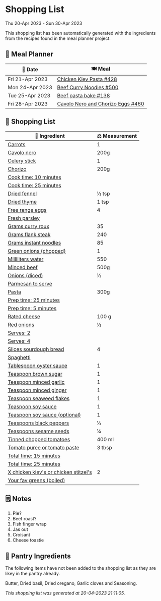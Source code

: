 # Shopping List

Thu 20-Apr 2023 - Sun 30-Apr 2023

This shopping list has been automatically generated with the ingredients from the recipes found in the meal planner project.

## 📅 Meal Planner

|📅 Date| 🍽️ Meal|
|----|----|
|Fri 21-Apr 2023|[Chicken Kiev Pasta #428](https://github.com/jcallaghan/The-Cookbook/issues/428)|
|Mon 24-Apr 2023|[Beef Curry Noodles #500](https://github.com/jcallaghan/The-Cookbook/issues/500)|
|Tue 25-Apr 2023|[Beef pasta bake #138](https://github.com/jcallaghan/The-Cookbook/issues/138)|
|Fri 28-Apr 2023|[Cavolo Nero and Chorizo Eggs #460](https://github.com/jcallaghan/The-Cookbook/issues/460)|

## 🛒 Shopping List

| 🍌 Ingredient| ⚖️ Measurement|
|----------|-----------|
|[Carrots](https://www.sainsburys.co.uk/gol-ui/SearchResults/Carrots)|1|
|[Cavolo nero](https://www.sainsburys.co.uk/gol-ui/SearchResults/Cavolo%20nero)|200g|
|[Celery stick](https://www.sainsburys.co.uk/gol-ui/SearchResults/Celery%20stick)|1|
|[Chorizo](https://www.sainsburys.co.uk/gol-ui/SearchResults/Chorizo)|200g|
|[Cook time: 10 minutes](https://www.sainsburys.co.uk/gol-ui/SearchResults/Cook%20time:%2010%20minutes)||
|[Cook time: 25 minutes](https://www.sainsburys.co.uk/gol-ui/SearchResults/Cook%20time:%2025%20minutes)||
|[Dried fennel](https://www.sainsburys.co.uk/gol-ui/SearchResults/Dried%20fennel)|½ tsp|
|[Dried thyme](https://www.sainsburys.co.uk/gol-ui/SearchResults/Dried%20thyme)|1 tsp|
|[Free range eggs](https://www.sainsburys.co.uk/gol-ui/SearchResults/Free%20range%20eggs)|4|
|[Fresh parsley](https://www.sainsburys.co.uk/gol-ui/SearchResults/Fresh%20parsley)||
|[Grams curry roux](https://www.sainsburys.co.uk/gol-ui/SearchResults/Grams%20curry%20roux)|35|
|[Grams flank steak](https://www.sainsburys.co.uk/gol-ui/SearchResults/Grams%20flank%20steak)|240|
|[Grams instant noodles](https://www.sainsburys.co.uk/gol-ui/SearchResults/Grams%20instant%20noodles)|85|
|[Green onions (chopped)](https://www.sainsburys.co.uk/gol-ui/SearchResults/Green%20onions%20(chopped))|1|
|[Milliliters water](https://www.sainsburys.co.uk/gol-ui/SearchResults/Milliliters%20water)|550|
|[Minced beef](https://www.sainsburys.co.uk/gol-ui/SearchResults/Minced%20beef)|500g|
|[Onions (diced)](https://www.sainsburys.co.uk/gol-ui/SearchResults/Onions%20(diced))|1⁄2|
|[Parmesan to serve](https://www.sainsburys.co.uk/gol-ui/SearchResults/Parmesan%20to%20serve)||
|[Pasta](https://www.sainsburys.co.uk/gol-ui/SearchResults/Pasta)|300g|
|[Prep time: 25 minutes](https://www.sainsburys.co.uk/gol-ui/SearchResults/Prep%20time:%2025%20minutes)||
|[Prep time: 5 minutes](https://www.sainsburys.co.uk/gol-ui/SearchResults/Prep%20time:%205%20minutes)||
|[Rated cheese](https://www.sainsburys.co.uk/gol-ui/SearchResults/Rated%20cheese)|100 g|
|[Red onions](https://www.sainsburys.co.uk/gol-ui/SearchResults/Red%20onions)|½|
|[Serves: 2](https://www.sainsburys.co.uk/gol-ui/SearchResults/Serves:%202)||
|[Serves: 4](https://www.sainsburys.co.uk/gol-ui/SearchResults/Serves:%204)||
|[Slices sourdough bread](https://www.sainsburys.co.uk/gol-ui/SearchResults/Slices%20sourdough%20bread)|4|
|[Spaghetti](https://www.sainsburys.co.uk/gol-ui/SearchResults/Spaghetti)||
|[Tablespoon oyster sauce](https://www.sainsburys.co.uk/gol-ui/SearchResults/Tablespoon%20oyster%20sauce)|1|
|[Teaspoon brown sugar](https://www.sainsburys.co.uk/gol-ui/SearchResults/Teaspoon%20brown%20sugar)|1|
|[Teaspoon minced garlic](https://www.sainsburys.co.uk/gol-ui/SearchResults/Teaspoon%20minced%20garlic)|1|
|[Teaspoon minced ginger](https://www.sainsburys.co.uk/gol-ui/SearchResults/Teaspoon%20minced%20ginger)|1|
|[Teaspoon seaweed flakes](https://www.sainsburys.co.uk/gol-ui/SearchResults/Teaspoon%20seaweed%20flakes)|1|
|[Teaspoon soy sauce](https://www.sainsburys.co.uk/gol-ui/SearchResults/Teaspoon%20soy%20sauce)|1|
|[Teaspoon soy sauce (optional)](https://www.sainsburys.co.uk/gol-ui/SearchResults/Teaspoon%20soy%20sauce%20(optional))|1|
|[Teaspoons black peppers](https://www.sainsburys.co.uk/gol-ui/SearchResults/Teaspoons%20black%20peppers)|1⁄2|
|[Teaspoons sesame seeds](https://www.sainsburys.co.uk/gol-ui/SearchResults/Teaspoons%20sesame%20seeds)|1⁄4|
|[Tinned chopped tomatoes](https://www.sainsburys.co.uk/gol-ui/SearchResults/Tinned%20chopped%20tomatoes)|400 ml|
|[Tomato puree or tomato paste](https://www.sainsburys.co.uk/gol-ui/SearchResults/Tomato%20puree%20or%20tomato%20paste)|3 tbsp|
|[Total time: 15 minutes](https://www.sainsburys.co.uk/gol-ui/SearchResults/Total%20time:%2015%20minutes)||
|[Total time: 25 minutes](https://www.sainsburys.co.uk/gol-ui/SearchResults/Total%20time:%2025%20minutes)||
|[X chicken kiev's or chicken stitzel's](https://www.sainsburys.co.uk/gol-ui/SearchResults/X%20chicken%20kiev's%20or%20chicken%20stitzel's)|2|
|[Your fav greens (boiled)](https://www.sainsburys.co.uk/gol-ui/SearchResults/Your%20fav%20greens%20(boiled))||

## 🗒️ Notes

1. Pie?
1. Beef roast?
1. Fish finger wrap
1. Jas out
1. Croisant
1. Cheese toastie

## 🏪 Pantry Ingredients

The following items have not been added to the shopping list as they are likey in the pantry already.

Butter, Dried basil, Dried oregano, Garlic cloves and Seasoning.


_This shopping list was generated at 20-04-2023 21:11:05._